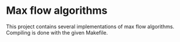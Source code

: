 Max flow algorithms
===================

This project contains several implementations of max flow algorithms. Compiling is done with the given Makefile.
